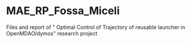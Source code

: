 # MAE_RP_Fossa_Miceli

Files and report of " Optimal Control of Trajectory of reusable launcher in OpenMDAO/dymos" research project
